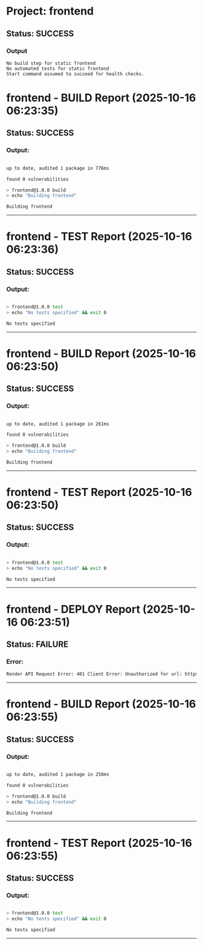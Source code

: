 # Project: frontend

## Status: SUCCESS

### Output
```
No build step for static frontend
No automated tests for static frontend
Start command assumed to succeed for health checks.
```

# frontend - BUILD Report (2025-10-16 06:23:35)

## Status: SUCCESS

### Output:
```bash

up to date, audited 1 package in 776ms

found 0 vulnerabilities

> frontend@1.0.0 build
> echo "Building frontend"

Building frontend

```

---

# frontend - TEST Report (2025-10-16 06:23:36)

## Status: SUCCESS

### Output:
```bash

> frontend@1.0.0 test
> echo "No tests specified" && exit 0

No tests specified

```

---

# frontend - BUILD Report (2025-10-16 06:23:50)

## Status: SUCCESS

### Output:
```bash

up to date, audited 1 package in 261ms

found 0 vulnerabilities

> frontend@1.0.0 build
> echo "Building frontend"

Building frontend

```

---

# frontend - TEST Report (2025-10-16 06:23:50)

## Status: SUCCESS

### Output:
```bash

> frontend@1.0.0 test
> echo "No tests specified" && exit 0

No tests specified

```

---

# frontend - DEPLOY Report (2025-10-16 06:23:51)

## Status: FAILURE

### Error:
```bash
Render API Request Error: 401 Client Error: Unauthorized for url: https://api.render.com/v1/services/frontend-test-service-id/deploys
```

---

# frontend - BUILD Report (2025-10-16 06:23:55)

## Status: SUCCESS

### Output:
```bash

up to date, audited 1 package in 258ms

found 0 vulnerabilities

> frontend@1.0.0 build
> echo "Building frontend"

Building frontend

```

---

# frontend - TEST Report (2025-10-16 06:23:55)

## Status: SUCCESS

### Output:
```bash

> frontend@1.0.0 test
> echo "No tests specified" && exit 0

No tests specified

```

---

